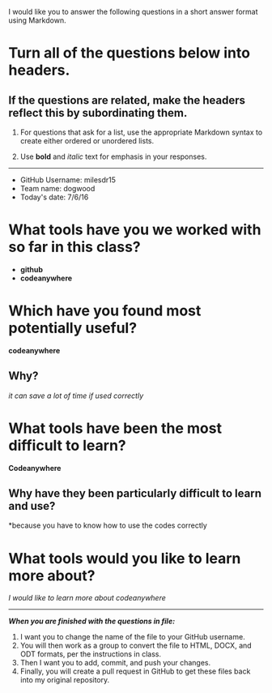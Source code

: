 I would like you to answer the following questions in a short answer format using Markdown. 

# Turn all of the questions below into headers. 

## If the questions are related, make the headers reflect this by subordinating them.  

1. For questions that ask for a list, use the appropriate Markdown syntax to create either ordered or unordered lists. 

2. Use **bold** and *italic* text for emphasis in your responses.

* * *

* GitHub Username: milesdr15 
* Team name: dogwood 
* Today's date: 7/6/16 

# What tools have you we worked with so far in this class?

* **github**
* **codeanywhere**

# Which have you found most potentially useful? 

**codeanywhere**

## Why? 

*it can save a lot of time if used correctly*

# What tools have been the most difficult to learn? 

**Codeanywhere**

## Why have they been particularly difficult to learn and use?

*because you have to know how to use the codes correctly 

# What tools would you like to learn more about?
*I would like to learn more about codeanywhere*
* * * 

***When you are finished with the questions in file:*** 

1. I want you to change the name of the file to your GitHub username. 
2. You will then work as a group to convert the file to HTML, DOCX, and ODT formats, per the instructions in  class. 
3. Then I want you to add, commit, and push your changes. 
4. Finally, you will create a pull request in GitHub to get these files back into my original repository. 